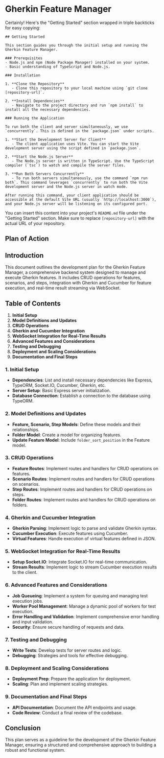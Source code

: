 

# Gherkin Feature Manager

Certainly! Here's the "Getting Started" section wrapped in triple backticks for easy copying:

```
## Getting Started

This section guides you through the initial setup and running the Gherkin Feature Manager.

### Prerequisites
- Node.js and npm (Node Package Manager) installed on your system.
- Basic understanding of TypeScript and Node.js.

### Installation

1. **Clone the Repository**
   - Clone this repository to your local machine using `git clone [repository-url]`.

2. **Install Dependencies**
   - Navigate to the project directory and run `npm install` to install all the necessary dependencies.

### Running the Application

To run both the client and server simultaneously, we use `concurrently`. This is defined in the `package.json` under scripts.

1. **Start the Development Server for Client**
   - The client application uses Vite. You can start the Vite development server using the script defined in `package.json`.

2. **Start the Node.js Server**
   - The Node.js server is written in TypeScript. Use the TypeScript compiler (`tsc`) to watch and compile the server files.

3. **Run Both Servers Concurrently**
   - To run both servers simultaneously, use the command `npm run both`. This command leverages `concurrently` to run both the Vite development server and the Node.js server in watch mode.

After running this command, your client application should be accessible at the default Vite URL (usually `http://localhost:3000`), and your Node.js server will be listening on its configured port.
```

You can insert this content into your project's `README.md` file under the "Getting Started" section. Make sure to replace `[repository-url]` with the actual URL of your repository.

## Plan of Action

## Introduction
This document outlines the development plan for the Gherkin Feature Manager, a comprehensive backend system designed to manage and execute Gherkin features. It includes CRUD operations for features, scenarios, and steps, integration with Gherkin and Cucumber for feature execution, and real-time result streaming via WebSocket.

## Table of Contents
1. **Initial Setup**
2. **Model Definitions and Updates**
3. **CRUD Operations**
4. **Gherkin and Cucumber Integration**
5. **WebSocket Integration for Real-Time Results**
6. **Advanced Features and Considerations**
7. **Testing and Debugging**
8. **Deployment and Scaling Considerations**
9. **Documentation and Final Steps**

### 1. Initial Setup
   - **Dependencies**: List and install necessary dependencies like Express, TypeORM, Socket.IO, Cucumber, Gherkin, etc.
   - **Server Setup**: Basic Express server initialization.
   - **Database Connection**: Establish a connection to the database using TypeORM.

### 2. Model Definitions and Updates
   - **Feature, Scenario, Step Models**: Define these models and their relationships.
   - **Folder Model**: Create a model for organizing features.
   - **Update Feature Model**: Include `folder_sort_position` in the Feature model.

### 3. CRUD Operations
   - **Feature Routes**: Implement routes and handlers for CRUD operations on features.
   - **Scenario Routes**: Implement routes and handlers for CRUD operations on scenarios.
   - **Step Routes**: Implement routes and handlers for CRUD operations on steps.
   - **Folder Routes**: Implement routes and handlers for CRUD operations on folders.

### 4. Gherkin and Cucumber Integration
   - **Gherkin Parsing**: Implement logic to parse and validate Gherkin syntax.
   - **Cucumber Execution**: Execute features using Cucumber.
   - **Virtual Features**: Handle execution of virtual features defined in JSON.

### 5. WebSocket Integration for Real-Time Results
   - **Setup Socket.IO**: Integrate Socket.IO for real-time communication.
   - **Stream Results**: Implement logic to stream Cucumber execution results to the client.

### 6. Advanced Features and Considerations
   - **Job Queueing**: Implement a system for queuing and managing test execution jobs.
   - **Worker Pool Management**: Manage a dynamic pool of workers for test execution.
   - **Error Handling and Validation**: Implement comprehensive error handling and input validation.
   - **Security**: Ensure secure handling of requests and data.

### 7. Testing and Debugging
   - **Write Tests**: Develop tests for server routes and logic.
   - **Debugging**: Strategies and tools for effective debugging.

### 8. Deployment and Scaling Considerations
   - **Deployment Prep**: Prepare the application for deployment.
   - **Scaling**: Plan and implement scaling strategies.

### 9. Documentation and Final Steps
   - **API Documentation**: Document the API endpoints and usage.
   - **Code Review**: Conduct a final review of the codebase.

## Conclusion
This plan serves as a guideline for the development of the Gherkin Feature Manager, ensuring a structured and comprehensive approach to building a robust and functional system.
